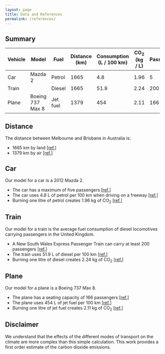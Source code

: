 ```yaml
---
layout: page
title: Data and References
permalink: /references/
---
```


## Summary

| Vehicle | Model            | Fuel     | Distance (km) | Consumption <br/> (L / 100 km) | CO<sub>2</sub> (kg / L) | Passengers |
|---------|------------------|----------|---------------|--------------------------------|-------------------------|------------|
| Car     | Mazda 2          | Petrol   | 1665          | 4.8                            | 1.96                    | 5          |
| Train   |                  | Diesel   | 1665          | 51.9                           | 2.24                    | 200        |
| Plane   | Boeing 737 Max 8 | Jet fuel | 1379          | 454                            | 2.11                    | 166        |

## Distance

The distance between Melbourne and Brisbane in Australia is:
* 1665 km by land [[ref.]](https://goo.gl/maps/JEN7ijdqTiybkq168)
* 1379 km by air [[ref.]](https://www.greatcirclemap.com/?routes=MEL-BNE)

## Car

Our model for a car is a 2012 Mazda 2.
* The car has a maximum of five passengers
  [[ref.]](https://en.wikipedia.org/wiki/Mazda_Demio#Third_generation_(DE;_2007%E2%80%932014))
* The car uses 4.8 L of petrol per 100 km when driving on a freeway
 [[ref.]](https://www.auto-data.net/en/mazda-2-ii-de-facelift-2010-1.5i-102hp-17496)
* Burning one litre of petrol creates 1.96 kg of CO<sub>2</sub> 
  [[ref.]](https://www.eia.gov/environment/emissions/co2_vol_mass.php)

## Train

Our model for a train is the average fuel consumption of diesel locomotives carrying passengers in the United Kingdom.

* A New South Wales Express Passenger Train can carry at least 200 passengers
  [[ref.]](https://transportnsw.info/regional/regional-train-coach-facilities/xpt-regional-trains)
* The train uses 51.9 L of diesel per 100 km
  [[ref.]](https://ora.ox.ac.uk/objects/uuid:cd7d3eb7-e57c-427d-9ec6-70da72389cce/download_file?safe_filename=Are%2Brailways%2Bclimate%2Bfriendly%2B-%2BGivoni%2BBrand%2BWatkiss%2B-%2Baccepted%2Bmanuscript.pdf&file_format=application%2Fpdf&type_of_work=Journal+article)
* Burning one litre of diesel creates 2.24 kg of CO<sub>2</sub>
  [[ref.]](https://www.eia.gov/environment/emissions/co2_vol_mass.php)

## Plane

Our model for a plane is a Boeing 737 Max 8.
* The plane has a seating capacity of 166 passengers 
  [[ref.]](https://web.archive.org/web/20160206082857/http://airwaysnews.com/blog/2016/02/05/a320neo-vs-737-max-pt-ii/)
* The plane uses 454 L of jet fuel per 100 km
  [[ref.]](https://web.archive.org/web/20160206082857/http://airwaysnews.com/blog/2016/02/05/a320neo-vs-737-max-pt-ii/)
* Burning one litre of jet fuel creates 2.11 kg of CO<sub>2</sub> 
  [[ref.]](https://www.eia.gov/environment/emissions/co2_vol_mass.php)

## Disclaimer

We understand that the effects of the different modes of transport on the climate are more complex than this simple calculation.
This work provides a first order estimate of the carbon dioxide emissions.
